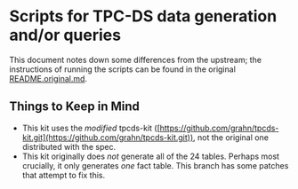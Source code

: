# Scripts for TPC-DS data generation and/or queries

This document notes down some differences from the upstream; the instructions of running the scripts can be found in the original [README.original.md](./README.original.md).

## Things to Keep in Mind
- This kit uses the *modified* tpcds-kit ([https://github.com/grahn/tpcds-kit.git](https://github.com/grahn/tpcds-kit.git)), not the original one distributed with the spec.
- This kit originally does *not* generate all of the 24 tables. Perhaps most crucially, it only generates *one* fact table. This branch has some patches that attempt to fix this.
